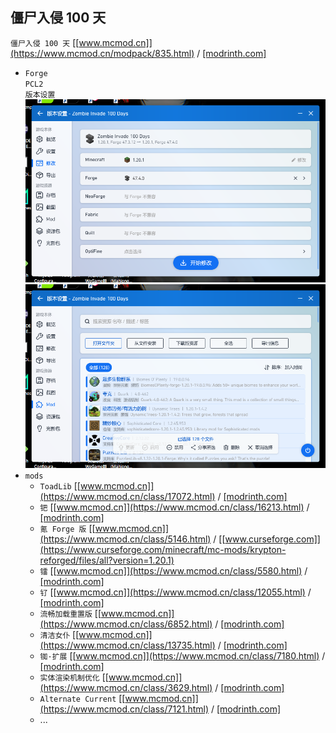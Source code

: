 ## 僵尸入侵 100 天
`僵尸入侵 100 天` [[www.mcmod.cn]](https://www.mcmod.cn/modpack/835.html) / [[modrinth.com]](https://modrinth.com/modpack/zombie-invade-100-days/versions)
* `Forge`  
`PCL2`  
`版本设置`  
![](屏幕截图%202025-04-18%20084146.png)
![](屏幕截图%202025-04-18%20084708.png)
* `mods`
    * `ToadLib` [[www.mcmod.cn]](https://www.mcmod.cn/class/17072.html) / [[modrinth.com]](https://modrinth.com/mod/toadlib/versions?g=1.20.1&l=forge)
    * `钯` [[www.mcmod.cn]](https://www.mcmod.cn/class/16213.html) / [[modrinth.com]](https://modrinth.com/mod/mpalladium/versions?g=1.20.1&l=forge)
    * `氪 Forge 版` [[www.mcmod.cn]](https://www.mcmod.cn/class/5146.html) / [[www.curseforge.com]](https://www.curseforge.com/minecraft/mc-mods/krypton-reforged/files/all?version=1.20.1)
    * `镭` [[www.mcmod.cn]](https://www.mcmod.cn/class/5580.html) / [[modrinth.com]](https://modrinth.com/mod/radium/versions?g=1.20.1)
    * `钌` [[www.mcmod.cn]](https://www.mcmod.cn/class/12055.html) / [[modrinth.com]](https://modrinth.com/mod/ruok/versions?g=1.20.1&l=fabric)
    * `流畅加载重置版` [[www.mcmod.cn]](https://www.mcmod.cn/class/6852.html) / [[modrinth.com]](https://modrinth.com/mod/smooth-boot-reloaded/versions?g=1.20.1)
    * `清洁女仆` [[www.mcmod.cn]](https://www.mcmod.cn/class/13735.html) / [[modrinth.com]](https://modrinth.com/mod/sweeper-maid/versions?g=1.20.1)
    * `铷·扩展` [[www.mcmod.cn]](https://www.mcmod.cn/class/7180.html) / [[modrinth.com]](https://modrinth.com/mod/rubidium-extra/versions?g=1.20.1)
    * `实体渲染机制优化` [[www.mcmod.cn]](https://www.mcmod.cn/class/3629.html) / [[modrinth.com]](https://modrinth.com/mod/entityculling/versions?g=1.20.1&l=forge)
    * `Alternate Current` [[www.mcmod.cn]](https://www.mcmod.cn/class/7121.html) / [[modrinth.com]](https://modrinth.com/mod/alternate-current/versions?g=1.20.1&l=forge)
    * ...